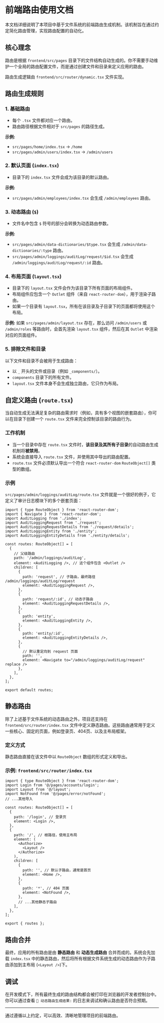 # 前端路由使用文档

本文档详细说明了本项目中基于文件系统的前端路由生成机制。该机制旨在通过约定简化路由管理，实现路由配置的自动化。

## 核心理念

路由是根据 `frontend/src/pages` 目录下的文件结构自动生成的。你不需要手动维护一个全局的路由配置文件，而是通过创建文件和目录来定义应用的路由。

路由生成逻辑由 `frontend/src/router/dynamic.tsx` 文件实现。

## 路由生成规则

### 1. 基础路由

- 每个 `.tsx` 文件都对应一个路由。
- 路由路径根据文件相对于 `src/pages` 的路径生成。

**示例:**
- `src/pages/home/index.tsx` -> `/home`
- `src/pages/admin/users/index.tsx` -> `/admin/users`

### 2. 默认页面 (`index.tsx`)

- 目录下的 `index.tsx` 文件会成为该目录的默认路由。

**示例:**
- `src/pages/admin/employees/index.tsx` 会生成 `/admin/employees` 路由。

### 3. 动态路由 (`$`)

- 文件名中包含 `$` 符号的部分会转换为动态路由参数。

**示例:**
- `src/pages/admin/data-dictionaries/$type.tsx` 会生成 `/admin/data-dictionaries/:type` 路由。
- `src/pages/admin/loggings/auditLog/request/$id.tsx` 会生成 `/admin/loggings/auditLog/request/:id` 路由。

### 4. 布局页面 (`layout.tsx`)

- 目录下的 `layout.tsx` 文件会作为该目录下所有页面的布局组件。
- 布局组件应包含一个 `Outlet` 组件（来自 `react-router-dom`），用于渲染子路由。
- 如果一个目录有 `layout.tsx`，所有在该目录及子目录下的页面都将使用这个布局。

**示例:**
如果 `src/pages/admin/layout.tsx` 存在，那么访问 `/admin/users` 或 `/admin/roles` 等路由时，会首先渲染 `layout.tsx` 组件，然后在其 `Outlet` 中渲染对应的页面组件。

### 5. 排除文件和目录

以下文件和目录不会被用于生成路由：

- 以 `_` 开头的文件或目录（例如 `_components/`）。
- `components` 目录下的所有文件。
- `layout.tsx` 文件本身不会生成独立路由，它只作为布局。

## 自定义路由 (`route.tsx`)

当自动生成无法满足复杂的路由需求时（例如，具有多个视图的嵌套路由），你可以在目录下创建一个 `route.tsx` 文件来完全控制该目录的路由行为。

### 工作机制

- 当一个目录中存在 `route.tsx` 文件时，**该目录及其所有子目录**的自动路由生成机制将**被禁用**。
- 系统会直接导入 `route.tsx` 文件，并使用其中导出的路由配置。
- `route.tsx` 文件必须默认导出一个符合 `react-router-dom` `RouteObject[]` 类型的数组。

### 示例

`src/pages/admin/loggings/auditLog/route.tsx` 文件就是一个很好的例子，它定义了审计日志模块下的多个嵌套页面：

```tsx
import { type RouteObject } from 'react-router-dom';
import { Navigate } from 'react-router-dom';
import AuditLogging from './index';
import AuditLoggingRequest from './request';
import AuditLoggingRequestDetails from './request/details';
import AuditLoggingEntity from './entity';
import AuditLoggingEntityDetails from './entity/details';

const routes: RouteObject[] = [
  {
    // 父级路由
    path: '/admin/loggings/auditLog',
    element: <AuditLogging />, // 这个组件包含 <Outlet />
    children: [
      {
        path: 'request', // 子路由，最终路径 /admin/loggings/auditLog/request
        element: <AuditLoggingRequest />,
      },
      {
        path: 'request/:id', // 动态子路由
        element: <AuditLoggingRequestDetails />,
      },
      {
        path: 'entity',
        element: <AuditLoggingEntity />,
      },
      {
        path: 'entity/:id',
        element: <AuditLoggingEntityDetails />,
      },
      {
        // 默认重定向到 request 页面
        path: '',
        element: <Navigate to="/admin/loggings/auditLog/request" replace />
      },
    ],
  },
];

export default routes; 
```

## 静态路由

除了上述基于文件系统的动态路由之外，项目还支持在 `frontend/src/router/index.tsx` 文件中定义静态路由。这些路由通常用于定义一些核心、固定的页面，例如登录页、404页、以及主布局框架。

### 定义方式

静态路由直接在该文件中以 `RouteObject` 数组的形式定义和导出。

### 示例: `frontend/src/router/index.tsx`

```tsx
import { type RouteObject } from 'react-router-dom';
import Login from '@/pages/accounts/login';
import Layout from '@/layout';
import NotFound from '@/pages/error/notFound';
// ...其他导入

const routes: RouteObject[] = [
  {
    path: '/login', // 登录页
    element: <Login />,
  },
  {
    path: '/', // 根路径，使用主布局
    element: (
      <Authorize>
        <Layout />
      </Authorize>
    ),
    children: [
      {
        path: '', // 默认子路由，通常是首页
        element: <Home />,
      },
      {
        path: '*', // 404 页面
        element: <NotFound />,
      },
      // ...其他静态子路由
    ],
  },
];

export { routes };
```

## 路由合并

最终，应用的所有路由是由 **静态路由** 和 **动态生成路由** 合并而成的。系统会先加载 `index.tsx` 中的静态路由，然后将所有根据文件系统生成的动态路由作为子路由添加到主布局 (`<Layout />`)下。

## 调试

在开发模式下，所有最终生成的路由结构都会被打印在浏览器的开发者控制台中。你可以通过查看 `🚀 动态路由生成结果:` 的日志来调试和确认路由是否符合预期。

---
通过遵循以上约定，可以高效、清晰地管理项目的前端路由。
